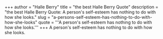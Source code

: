 +++
author = "Halle Berry"
title = "the best Halle Berry Quote"
description = "the best Halle Berry Quote: A person's self-esteem has nothing to do with how she looks."
slug = "a-persons-self-esteem-has-nothing-to-do-with-how-she-looks"
quote = '''A person's self-esteem has nothing to do with how she looks.'''
+++
A person's self-esteem has nothing to do with how she looks.
